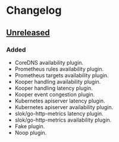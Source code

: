 # Changelog

## [Unreleased]

### Added

- CoreDNS availability plugin.
- Prometheus rules availability plugin.
- Prometheus targets availability plugin.
- Kooper handling availability plugin.
- Kooper handling latency plugin.
- Kooper event congestion plugin.
- Kubernetes apiserver latency plugin.
- Kubernetes apiserver availability plugin.
- slok/go-http-metrics latency plugin.
- slok/go-http-metrics availability plugin.
- Fake plugin.
- Noop plugin.

[unreleased]: https://github.com/slok/sloth-common-sli-plugins/compare/v0.1.0...HEAD
